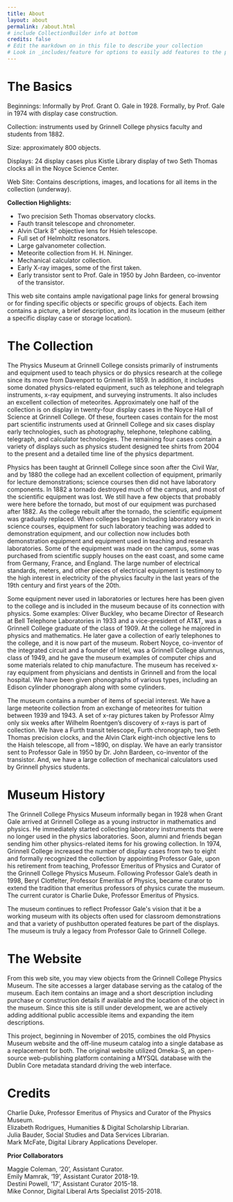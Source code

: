 ```yaml
---
title: About
layout: about
permalink: /about.html
# include CollectionBuilder info at bottom
credits: false
# Edit the markdown on in this file to describe your collection
# Look in _includes/feature for options to easily add features to the page
---
```

# The Basics 
Beginnings:  Informally by Prof. Grant O. Gale in 1928.  Formally, by Prof. Gale in 1974 with display case construction.  

Collection: instruments used by Grinnell College physics faculty and students from 1882.  

Size:  approximately 800 objects.  

Displays: 24 display cases plus Kistle Library display of two Seth Thomas clocks all in the Noyce Science Center.  

Web Site: Contains descriptions, images, and locations for all items in the collection (underway).  

**Collection Highlights:**  

* Two precision Seth Thomas observatory clocks.  
* Fauth transit telescope and chronometer.  
* Alvin Clark 8" objective lens for Hsieh telescope.  
* Full set of Helmholtz resonators.  
* Large galvanometer collection.  
* Meteorite collection from H. H. Nininger.  
* Mechanical calculator collection.  
* Early X-ray images, some of the first taken.  
* Early transistor sent to Prof. Gale in 1950 by John Bardeen, co-inventor of the transistor.  

This web site contains ample navigational page links for general browsing or for finding specific objects or specific groups of objects.  Each item contains a picture, a brief description, and its location in the museum (either a specific display case or storage location).  

# The Collection
The Physics Museum at Grinnell College consists primarily of instruments and equipment used to teach physics or do physics research at the college since its move from Davenport to Grinnell in 1859.  In addition, it includes some donated physics-related equipment, such as telephone and telegraph instruments, x-ray equipment, and surveying instruments.  It also includes an excellent collection of meteorites.   Approximately one half of the collection is on display in twenty-four display cases in the Noyce Hall of Science at Grinnell College.  Of these, fourteen cases contain for the most part scientific instruments used at Grinnell College and six cases display early technologies, such as photography, telephone, telephone cabling, telegraph, and calculator technologies.  The remaining four cases contain a variety of displays such as physics student designed tee shirts from 2004 to the present and a detailed time line of the physics department.  

Physics has been taught at Grinnell College since soon after the Civil War, and by 1880 the college had an excellent collection of equipment, primarily for lecture demonstrations; science courses then did not have laboratory components.  In 1882 a tornado destroyed much of the campus, and most of the scientific equipment was lost.  We still have a few objects that probably were here before the tornado, but most of our equipment was purchased after 1882.  As the college rebuilt after the tornado, the scientific equipment was gradually replaced.  When colleges began including laboratory work in science courses, equipment for such laboratory teaching was added to demonstration equipment, and our collection now includes both demonstration equipment and equipment used in teaching and research laboratories.  Some of the equipment was made on the campus, some was purchased from scientific supply houses on the east coast, and some came from Germany, France, and England.  The large number of electrical standards, meters, and other pieces of electrical equipment is testimony to the high interest in electricity of the physics faculty in the last years of the 19th century and first years of the 20th.  

Some equipment never used in laboratories or lectures here has been given to the college and is included in the museum because of its connection with physics.  Some examples: Oliver Buckley, who became Director of Research at Bell Telephone Laboratories in 1933 and a vice-president of AT&T, was a Grinnell College graduate of the class of 1909.   At the college he majored in physics and mathematics.  He later gave a collection of early telephones to the college, and it is now part of the museum.   Robert Noyce, co-inventor of the integrated circuit and a founder of Intel, was a Grinnell College alumnus, class of 1949, and he gave the museum examples of  computer chips and some materials related to  chip manufacture.  The museum has received x-ray equipment from physicians and dentists in Grinnell and from the local hospital.  We have been given phonographs of various types, including an Edison cylinder phonograph along with some cylinders.  

The museum contains a number of items of special interest.  We have a large meteorite collection from an exchange of meteorites for tuition between 1939 and 1943. A set of x-ray pictures taken by Professor Almy only six weeks after Wilhelm Roentgen’s discovery of x-rays is part of collection.  We have a Furth transit telescope, Furth chronograph, two Seth Thomas precision clocks, and the Alvin Clark eight-inch objective lens to the Haish telescope, all from ~1890, on display.  We have an early transistor sent to Professor Gale in 1950 by Dr. John Bardeen, co-inventor of the transistor.  And, we have a large collection of mechanical calculators used by Grinnell physics students.   

# Museum History
The Grinnell College Physics Museum informally began in 1928 when Grant Gale arrived at Grinnell College as a young instructor in mathematics and physics.  He immediately started collecting laboratory instruments that were no longer used in the physics laboratories.  Soon, alumni and friends began sending him other physics-related items for his growing collection. In 1974, Grinnell College increased the number of display cases from two to eight and formally recognized the collection by appointing Professor Gale, upon his retirement from teaching, Professor Emeritus of Physics and Curator of the Grinnell College Physics Museum.  Following Professor Gale’s death in 1998, Beryl Clotfelter, Professor Emeritus of Physics, became curator to extend the tradition that emeritus professors of physics curate the museum.  The current curator is Charlie Duke, Professor Emeritus of Physics.  

The museum continues to reflect Professor Gale's vision that it be a working museum with its objects often used for classroom demonstrations and that a variety of pushbutton operated features be part of the displays. The museum is truly a legacy from Professor Gale to Grinnell College.  

# The Website
From this web site, you may view objects from the Grinnell College Physics Museum.  The site accesses a larger database serving as the catalog of the museum.  Each item contains an image and a short description including purchase or construction details if available and the location of the object in the museum.   Since this site is still under development, we are actively adding additional public accessible items and expanding the item descriptions.  

This project, beginning in November of 2015, combines the old Physics Museum website and the off-line museum catalog into a single database as a replacement for both. The original website utilized Omeka-S, an open-source web-publishing platform containing a MYSQL database with the Dublin Core metadata standard driving the web interface.  

# Credits
Charlie Duke, Professor Emeritus of Physics and Curator of the Physics Museum.  
Elizabeth Rodrigues, Humanities & Digital Scholarship Librarian.  
Julia Bauder, Social Studies and Data Services Librarian.  
Mark McFate, Digital Library Applications Developer.  

**Prior Collaborators**  

Maggie Coleman, ‘20’, Assistant Curator.  
Emily Mamrak, ‘19’,  Assistant Curator 2018-19.  
Destini Powell, ‘17’, Assistant Curator 2015-18.  
Mike Connor, Digital Liberal Arts Specialist 2015-2018.  
